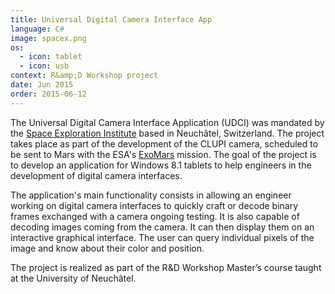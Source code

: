 ```yaml
---
title: Universal Digital Camera Interface App
language: C#
image: spacex.png
os:
  - icon: tablet
  - icon: usb
context: R&amp;D Workshop project
date: Jun 2015
order: 2015-06-12
---
```


The Universal Digital Camera Interface Application (UDCI) was mandated by the [Space Exploration Institute](http://www.space-x.ch/) based in Neuchâtel, Switzerland. The project takes place as part of the development of the CLUPI camera, scheduled to be sent to Mars with the ESA's [ExoMars](http://exploration.esa.int/mars/45103-rover-instruments/) mission. The goal of the project is to develop an application for Windows 8.1 tablets to help engineers in the development of digital camera interfaces.

The application's main functionality consists in allowing an engineer working on digital camera interfaces to quickly craft or decode binary frames exchanged with a camera ongoing testing. It is also capable of decoding images coming from the camera. It can then display them on an interactive graphical interface. The user can query individual pixels of the image and know about their color and position.

The project is realized as part of the R&D Workshop Master’s course taught at the University of Neuchâtel.
